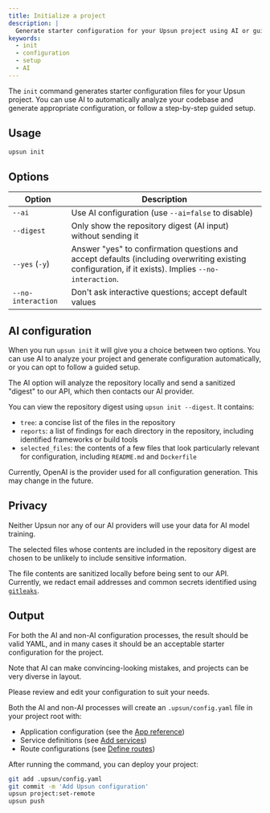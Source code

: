 ```yaml
---
title: Initialize a project
description: |
  Generate starter configuration for your Upsun project using AI or guided setup.
keywords:
  - init
  - configuration
  - setup
  - AI
---
```


The `init` command generates starter configuration files for your Upsun project. You can use AI to automatically analyze your codebase and generate appropriate configuration, or follow a step-by-step guided setup.

## Usage

```bash
upsun init
```

## Options

| Option             | Description                                                                                                                                          |
|--------------------|------------------------------------------------------------------------------------------------------------------------------------------------------|
| `--ai`             | Use AI configuration (use `--ai=false` to disable)                                                                                                   |
| `--digest`         | Only show the repository digest (AI input) without sending it                                                                                        |
| `--yes` (`-y`)     | Answer "yes" to confirmation questions and accept defaults (including overwriting existing configuration, if it exists). Implies `--no-interaction`. |
| `--no-interaction` | Don't ask interactive questions; accept default values                                                                                               |

## AI configuration

When you run `upsun init` it will give you a choice between two options. You can use AI to analyze your project and generate configuration automatically, or you can opt to follow a guided setup.

The AI option will analyze the repository locally and send a sanitized "digest" to our API, which then contacts our AI provider.

You can view the repository digest using `upsun init --digest`. It contains:

* `tree`: a concise list of the files in the repository
* `reports`: a list of findings for each directory in the repository, including identified frameworks or build tools
* `selected_files`: the contents of a few files that look particularly relevant for configuration, including `README.md` and `Dockerfile`

Currently, OpenAI is the provider used for all configuration generation. This may change in the future.

## Privacy

Neither Upsun nor any of our AI providers will use your data for AI model training.

The selected files whose contents are included in the repository digest are chosen to be unlikely to include sensitive information.

The file contents are sanitized locally before being sent to our API. Currently, we redact email addresses and common secrets identified using [`gitleaks`](https://github.com/gitleaks/gitleaks).

## Output

For both the AI and non-AI configuration processes, the result should be valid YAML, and in many cases it should be an acceptable starter configuration for the project.

Note that AI can make convincing-looking mistakes, and projects can be very diverse in layout.

Please review and edit your configuration to suit your needs.

Both the AI and non-AI processes will create an `.upsun/config.yaml` file in your project root with:

* Application configuration (see the [App reference](/create-apps/app-reference/_index.md))
* Service definitions (see [Add services](/add-services/_index.md))
* Route configurations (see [Define routes](/define-routes/_index.md))

After running the command, you can deploy your project:

```bash
git add .upsun/config.yaml
git commit -m 'Add Upsun configuration'
upsun project:set-remote
upsun push
```
